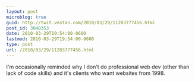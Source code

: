 ```yaml
---
layout: post
microblog: true
guid: http://twit.vmstan.com/2010/03/29/11283777456.html
post_id: 3048353
date: 2010-03-29T19:54:00-0600
lastmod: 2010-03-29T19:54:00-0600
type: post
url: /2010/03/29/11283777456.html
---
```

I'm occasionally reminded why I don't do professional web dev (other than lack of code skills) and it's clients who want websites from 1998.
